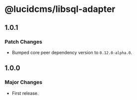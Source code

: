 # @lucidcms/libsql-adapter

## 1.0.1

### Patch Changes

- Bumped core peer dependency version to `0.12.0-alpha.0`.

## 1.0.0

### Major Changes

- First release.

